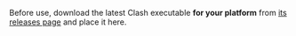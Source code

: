 Before use, download the latest Clash executable **for your platform**
from [its releases page](https://github.com/Dreamacro/clash/releases/latest) and place it here.
